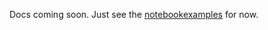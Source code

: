 Docs coming soon. Just see the [notebookexamples](https://github.com/microprediction/chattychattybangbang/tree/main/notebookexamples) for now. 
